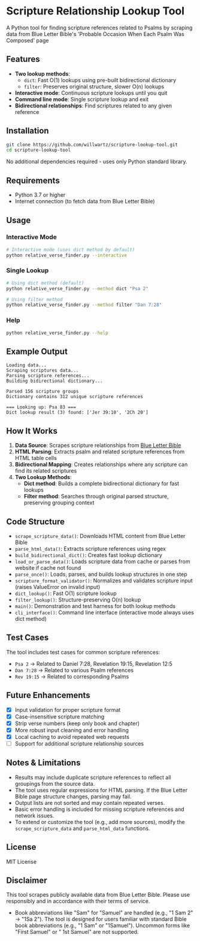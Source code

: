 # Scripture Relationship Lookup Tool

A Python tool for finding scripture references related to Psalms by scraping data from Blue Letter Bible's 'Probable
Occasion When Each Psalm Was Composed' page

## Features

- **Two lookup methods**:
    - `dict`: Fast O(1) lookups using pre-built bidirectional dictionary
    - `filter`: Preserves original structure, slower O(n) lookups
- **Interactive mode**: Continuous scripture lookups until you quit
- **Command line mode**: Single scripture lookup and exit
- **Bidirectional relationships**: Find scriptures related to any given reference

## Installation

```bash
git clone https://github.com/willwartz/scripture-lookup-tool.git
cd scripture-lookup-tool
```

No additional dependencies required - uses only Python standard library.

## Requirements

- Python 3.7 or higher
- Internet connection (to fetch data from Blue Letter Bible)

## Usage

### Interactive Mode

```bash
# Interactive mode (uses dict method by default)
python relative_verse_finder.py --interactive
```

### Single Lookup

```bash
# Using dict method (default)
python relative_verse_finder.py --method dict "Psa 2"

# Using filter method  
python relative_verse_finder.py --method filter "Dan 7:28"
```

### Help

```bash
python relative_verse_finder.py --help
```

## Example Output

```
Loading data...
Scraping scriptures data...
Parsing scripture references...
Building bidirectional dictionary...

Parsed 156 scripture groups
Dictionary contains 312 unique scripture references

=== Looking up: Psa 83 ===
Dict lookup result (3) found: ['Jer 39:10', '2Ch 20']
```

## How It Works

1. **Data Source**: Scrapes scripture relationships
   from [Blue Letter Bible](https://www.blueletterbible.org/study/parallel/paral18.cfm)
2. **HTML Parsing**: Extracts psalm and related scripture references from HTML table cells
3. **Bidirectional Mapping**: Creates relationships where any scripture can find its related scriptures
4. **Two Lookup Methods**:
    - **Dict method**: Builds a complete bidirectional dictionary for fast lookups
    - **Filter method**: Searches through original parsed structure, preserving grouping context

## Code Structure

- `scrape_scripture_data()`: Downloads HTML content from Blue Letter Bible
- `parse_html_data()`: Extracts scripture references using regex
- `build_bidirectional_dict()`: Creates fast lookup dictionary
- `load_or_parse_data()`: Loads scripture data from cache or parses from website if cache not found
- `parse_once()`: Loads, parses, and builds lookup structures in one step
- `scripture_format_validator()`: Normalizes and validates scripture input (raises ValueError on invalid input)
- `dict_lookup()`: Fast O(1) scripture lookup
- `filter_lookup()`: Structure-preserving O(n) lookup
- `main()`: Demonstration and test harness for both lookup methods
- `cli_interface()`: Command line interface (interactive mode always uses dict method)

## Test Cases

The tool includes test cases for common scripture references:

- `Psa 2` → Related to Daniel 7:28, Revelation 19:15, Revelation 12:5
- `Dan 7:28` → Related to various Psalm references
- `Rev 19:15` → Related to corresponding Psalms

## Future Enhancements

- [x] Input validation for proper scripture format
- [x] Case-insensitive scripture matching
- [x] Strip verse numbers (keep only book and chapter)
- [x] More robust input cleaning and error handling
- [x] Local caching to avoid repeated web requests
- [ ] Support for additional scripture relationship sources

## Notes & Limitations

- Results may include duplicate scripture references to reflect all groupings from the source data.
- The tool uses regular expressions for HTML parsing. If the Blue Letter Bible page structure changes, parsing may fail.
- Output lists are not sorted and may contain repeated verses.
- Basic error handling is included for missing scripture references and network issues.
- To extend or customize the tool (e.g., add more sources), modify the `scrape_scripture_data` and `parse_html_data`
  functions.

## License

MIT License

## Disclaimer

This tool scrapes publicly available data from Blue Letter Bible. Please use responsibly and in accordance with their
terms of service.

- Book abbreviations like "Sam" for "Samuel" are handled (e.g., "1 Sam 2" → "1Sa 2"). The tool is designed for users
  familiar with standard Bible book abbreviations (e.g., "1 Sam" or "1Samuel"). Uncommon forms like "First Samuel" or "
  1st Samuel" are not supported.